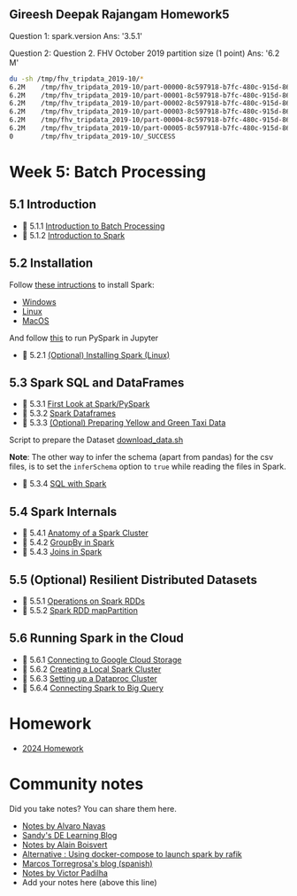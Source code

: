 Gireesh Deepak Rajangam Homework5
----------------------------------

Question 1: spark.version
Ans: '3.5.1'

Question 2: Question 2. FHV October 2019 partition size (1 point)
Ans: '6.2 M'
```bash
du -sh /tmp/fhv_tripdata_2019-10/*
6.2M    /tmp/fhv_tripdata_2019-10/part-00000-8c597918-b7fc-480c-915d-869a67f72f83-c000.snappy.parquet
6.2M    /tmp/fhv_tripdata_2019-10/part-00001-8c597918-b7fc-480c-915d-869a67f72f83-c000.snappy.parquet
6.2M    /tmp/fhv_tripdata_2019-10/part-00002-8c597918-b7fc-480c-915d-869a67f72f83-c000.snappy.parquet
6.2M    /tmp/fhv_tripdata_2019-10/part-00003-8c597918-b7fc-480c-915d-869a67f72f83-c000.snappy.parquet
6.2M    /tmp/fhv_tripdata_2019-10/part-00004-8c597918-b7fc-480c-915d-869a67f72f83-c000.snappy.parquet
6.2M    /tmp/fhv_tripdata_2019-10/part-00005-8c597918-b7fc-480c-915d-869a67f72f83-c000.snappy.parquet
0       /tmp/fhv_tripdata_2019-10/_SUCCESS
```



# Week 5: Batch Processing

## 5.1 Introduction

* :movie_camera: 5.1.1 [Introduction to Batch Processing](https://youtu.be/dcHe5Fl3MF8?list=PL3MmuxUbc_hJed7dXYoJw8DoCuVHhGEQb)
* :movie_camera: 5.1.2 [Introduction to Spark](https://youtu.be/FhaqbEOuQ8U?list=PL3MmuxUbc_hJed7dXYoJw8DoCuVHhGEQb)


## 5.2 Installation

Follow [these intructions](setup/) to install Spark:

* [Windows](setup/windows.md)
* [Linux](setup/linux.md)
* [MacOS](setup/macos.md)

And follow [this](setup/pyspark.md) to run PySpark in Jupyter

* :movie_camera: 5.2.1 [(Optional) Installing Spark (Linux)](https://youtu.be/hqUbB9c8sKg?list=PL3MmuxUbc_hJed7dXYoJw8DoCuVHhGEQb)


## 5.3 Spark SQL and DataFrames

* :movie_camera: 5.3.1 [First Look at Spark/PySpark](https://youtu.be/r_Sf6fCB40c?list=PL3MmuxUbc_hJed7dXYoJw8DoCuVHhGEQb) 
* :movie_camera: 5.3.2 [Spark Dataframes](https://youtu.be/ti3aC1m3rE8?list=PL3MmuxUbc_hJed7dXYoJw8DoCuVHhGEQb)
* :movie_camera: 5.3.3 [(Optional) Preparing Yellow and Green Taxi Data](https://youtu.be/CI3P4tAtru4?list=PL3MmuxUbc_hJed7dXYoJw8DoCuVHhGEQb)

Script to prepare the Dataset [download_data.sh](code/download_data.sh)

**Note**: The other way to infer the schema (apart from pandas) for the csv files, is to set the `inferSchema` option to `true` while reading the files in Spark.

* :movie_camera: 5.3.4 [SQL with Spark](https://www.youtube.com/watch?v=uAlp2VuZZPY&list=PL3MmuxUbc_hJed7dXYoJw8DoCuVHhGEQb)


## 5.4 Spark Internals

* :movie_camera: 5.4.1 [Anatomy of a Spark Cluster](https://youtu.be/68CipcZt7ZA&list=PL3MmuxUbc_hJed7dXYoJw8DoCuVHhGEQb)
* :movie_camera: 5.4.2 [GroupBy in Spark](https://youtu.be/9qrDsY_2COo&list=PL3MmuxUbc_hJed7dXYoJw8DoCuVHhGEQb)
* :movie_camera: 5.4.3 [Joins in Spark](https://youtu.be/lu7TrqAWuH4&list=PL3MmuxUbc_hJed7dXYoJw8DoCuVHhGEQb)

## 5.5 (Optional) Resilient Distributed Datasets

* :movie_camera: 5.5.1 [Operations on Spark RDDs](https://youtu.be/Bdu-xIrF3OM&list=PL3MmuxUbc_hJed7dXYoJw8DoCuVHhGEQb)
* :movie_camera: 5.5.2 [Spark RDD mapPartition](https://youtu.be/k3uB2K99roI&list=PL3MmuxUbc_hJed7dXYoJw8DoCuVHhGEQb)


## 5.6 Running Spark in the Cloud

* :movie_camera: 5.6.1 [Connecting to Google Cloud Storage ](https://youtu.be/Yyz293hBVcQ&list=PL3MmuxUbc_hJed7dXYoJw8DoCuVHhGEQb)
* :movie_camera: 5.6.2 [Creating a Local Spark Cluster](https://youtu.be/HXBwSlXo5IA&list=PL3MmuxUbc_hJed7dXYoJw8DoCuVHhGEQb)
* :movie_camera: 5.6.3 [Setting up a Dataproc Cluster](https://youtu.be/osAiAYahvh8&list=PL3MmuxUbc_hJed7dXYoJw8DoCuVHhGEQb)
* :movie_camera: 5.6.4 [Connecting Spark to Big Query](https://youtu.be/HIm2BOj8C0Q&list=PL3MmuxUbc_hJed7dXYoJw8DoCuVHhGEQb)


# Homework


* [2024 Homework](../cohorts/2024)


# Community notes

Did you take notes? You can share them here.

* [Notes by Alvaro Navas](https://github.com/ziritrion/dataeng-zoomcamp/blob/main/notes/5_batch_processing.md)
* [Sandy's DE Learning Blog](https://learningdataengineering540969211.wordpress.com/2022/02/24/week-5-de-zoomcamp-5-2-1-installing-spark-on-linux/)
* [Notes by Alain Boisvert](https://github.com/boisalai/de-zoomcamp-2023/blob/main/week5.md)
* [Alternative : Using docker-compose to launch spark by rafik](https://gist.github.com/rafik-rahoui/f98df941c4ccced9c46e9ccbdef63a03) 
* [Marcos Torregrosa's blog (spanish)](https://www.n4gash.com/2023/data-engineering-zoomcamp-semana-5-batch-spark)
* [Notes by Victor Padilha](https://github.com/padilha/de-zoomcamp/tree/master/week5)
* Add your notes here (above this line)
